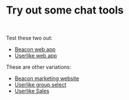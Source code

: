 <body>
    <h1>Try out some chat tools</h1>
    <br>
    <p>
     Test these two out:   
    <ul>
       <li><a href="https://socialspacedev.github.io/chat-tools/beacon-web-app">Beacon web app</a></li>
       <li><a href="https://socialspacedev.github.io/chat-tools/userlike-default">Userlike web app</a></li>
    </ul>
    </p>
     <p>
    These are other variations:
    <ul>
       <li><a href="https://socialspacedev.github.io/chat-tools/beacon-marketing-website">Beacon marketing website</a></li>
       <li><a href="https://socialspacedev.github.io/chat-tools/userlike-select">Userlike group select</a></li>
       <li><a href="https://socialspacedev.github.io/chat-tools/userlike-sales">Userlike Sales</a></li>  
    </ul>
    </p>
</body>

